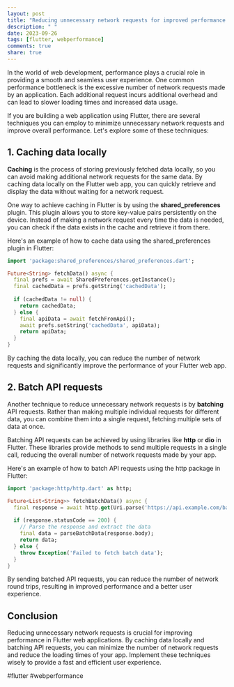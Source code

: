 ```yaml
---
layout: post
title: "Reducing unnecessary network requests for improved performance in Flutter web"
description: " "
date: 2023-09-26
tags: [flutter, webperformance]
comments: true
share: true
---
```


In the world of web development, performance plays a crucial role in providing a smooth and seamless user experience. One common performance bottleneck is the excessive number of network requests made by an application. Each additional request incurs additional overhead and can lead to slower loading times and increased data usage.

If you are building a web application using Flutter, there are several techniques you can employ to minimize unnecessary network requests and improve overall performance. Let's explore some of these techniques:

## 1. Caching data locally

**Caching** is the process of storing previously fetched data locally, so you can avoid making additional network requests for the same data. By caching data locally on the Flutter web app, you can quickly retrieve and display the data without waiting for a network request.

One way to achieve caching in Flutter is by using the **shared_preferences** plugin. This plugin allows you to store key-value pairs persistently on the device. Instead of making a network request every time the data is needed, you can check if the data exists in the cache and retrieve it from there.

Here's an example of how to cache data using the shared_preferences plugin in Flutter:

```dart
import 'package:shared_preferences/shared_preferences.dart';

Future<String> fetchData() async {
  final prefs = await SharedPreferences.getInstance();
  final cachedData = prefs.getString('cachedData');
  
  if (cachedData != null) {
    return cachedData;
  } else {
    final apiData = await fetchFromApi();
    await prefs.setString('cachedData', apiData);
    return apiData;
  }
}

```
By caching the data locally, you can reduce the number of network requests and significantly improve the performance of your Flutter web app.

## 2. Batch API requests

Another technique to reduce unnecessary network requests is by **batching** API requests. Rather than making multiple individual requests for different data, you can combine them into a single request, fetching multiple sets of data at once.

Batching API requests can be achieved by using libraries like **http** or **dio** in Flutter. These libraries provide methods to send multiple requests in a single call, reducing the overall number of network requests made by your app.

Here's an example of how to batch API requests using the http package in Flutter:

```dart
import 'package:http/http.dart' as http;

Future<List<String>> fetchBatchData() async {
  final response = await http.get(Uri.parse('https://api.example.com/batch'));
  
  if (response.statusCode == 200) {
    // Parse the response and extract the data
    final data = parseBatchData(response.body);
    return data;
  } else {
    throw Exception('Failed to fetch batch data');
  }
}

```
By sending batched API requests, you can reduce the number of network round trips, resulting in improved performance and a better user experience.

## Conclusion

Reducing unnecessary network requests is crucial for improving performance in Flutter web applications. By caching data locally and batching API requests, you can minimize the number of network requests and reduce the loading times of your app. Implement these techniques wisely to provide a fast and efficient user experience.

#flutter #webperformance